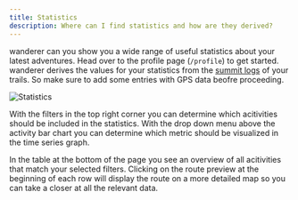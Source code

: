 ```yaml
---
title: Statistics
description: Where can I find statistics and how are they derived?
---
```


<span class="-tracking-[0.075em]">wanderer</span> can you show you a wide range of useful statistics about your latest adventures. Head over to the profile page (`/profile`) to get started. <span class="-tracking-[0.075em]">wanderer</span> derives the values for your statistics from the [summit logs](/use/summit-logs) of your trails. So make sure to add some entries with GPS data beofre proceeding. 

![Statistics](../../../assets/guides/wanderer_stats.gif)

With the filters in the top right corner you can determine which acitivities should be included in the statistics. With the drop down menu above the activity bar chart you can determine which metric should be visualized in the time series graph.

In the table at the bottom of the page you see an overview of all acitivities that match your selected filters. Clicking on the route preview at the beginning of each row will display the route on a more detailed map so you can take a closer at all the relevant data.
